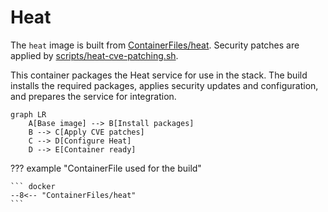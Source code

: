 # Heat

The `heat` image is built from [ContainerFiles/heat](https://github.com/rackerlabs/genestack-images/blob/main/ContainerFiles/heat). Security patches are applied by [scripts/heat-cve-patching.sh](https://github.com/rackerlabs/genestack-images/blob/main/scripts/heat-cve-patching.sh).

This container packages the Heat service for use in the stack. The build installs the required packages, applies security updates and configuration, and prepares the service for integration.

``` mermaid
graph LR
    A[Base image] --> B[Install packages]
    B --> C[Apply CVE patches]
    C --> D[Configure Heat]
    D --> E[Container ready]
```

??? example "ContainerFile used for the build"

    ``` docker
    --8<-- "ContainerFiles/heat"
    ```
